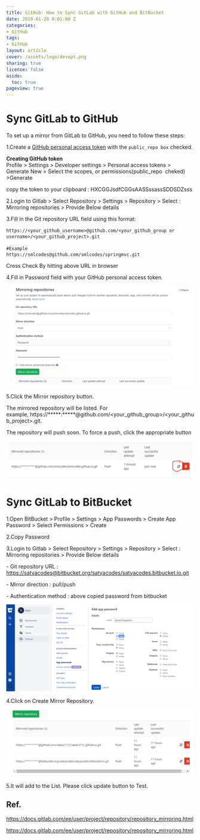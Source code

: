 ```yaml
---
title: GitHub- How to Sync GitLab with GitHub and BitBucket
date: 2019-01-28 0:01:00 Z
categories:
- GitHub
tags:
- GitHub
layout: article
cover: /assets/logo/devops.png
sharing: true
license: false
aside:
  toc: true
pageview: true
---
```


Sync GitLab to GitHub
=====================

To set up a mirror from GitLab to GitHub, you need to follow these steps:

1.Create a [GitHub personal access
token](https://help.github.com/en/articles/creating-a-personal-access-token-for-the-command-line) with
the `public_repo box` checked.

**Creating GitHub token**  
Profile \> Settings \> Developer settings \> Personal access tokens \> Generate
New \> Select the scopes, or permissions(public_repo  cheked) \>Generate

copy the token to your clipboard : HXCGGJsdfCGGsAASSssassSDDSDZsss

2.Login to Gitlab \> Select Repository \> Settings \> Repository \> Select :
Mirroring repositories \> Provide Below details

3.Fill in the Git repository URL field using this format:

~~~~~~~~~~~~~~~~~~~~~~~~~~~~~~~~~~~~~~~~~~~~~~~~~~~~~~~~~~~~~~~~~~~~~~~~~~~~~~~~
https://<your_github_username>@github.com/<your_github_group or username>/<your_github_project>.git

#Example
https://smlcodes@github.com/smlcodes/springmvc.git
~~~~~~~~~~~~~~~~~~~~~~~~~~~~~~~~~~~~~~~~~~~~~~~~~~~~~~~~~~~~~~~~~~~~~~~~~~~~~~~~

Cross Check By hitting above URL in browser

4.Fill in Password field with your GitHub personal access token.

![](media/2c438d80d8b73c69ebc4395385e2916b.png)

5.Click the Mirror repository button.

The mirrored repository will be listed. For
example, https://\*\*\*\*\*:\*\*\*\*\*\@github.com/\<your_github_group\>/\<your_github_project\>.git.

The repository will push soon. To force a push, click the appropriate button

![](media/0e48e0589e1b039aaa1de383296e05c8.png)

Sync GitLab to BitBucket
========================

1.Open BitBucket \> Profile \> Settings \> App Passwords \> Create App Password
\> Select Permissions \> Create

2.Copy Password

3.Login to Gitlab \> Select Repository \> Settings \> Repository \> Select :
Mirroring repositories \> Provide Below details

\- Git repository URL :
<https://satyacodes@bitbucket.org/satyacodes/satyacodes.bitbucket.io.git>

\- Mirror direction : pull/push

\- Authentication method : above copied password from bitbucket

![](media/c60f54743be5b45017df5733353bdd2a.png)

4.Click on Create Mirror Repository.

![](media/1452087ebe7362e26eac1919a3ff6765.png)

5.It will add to the List. Please click update button to Test.

Ref.
----

<https://docs.gitlab.com/ee/user/project/repository/repository_mirroring.html>

<https://docs.gitlab.com/ee/user/project/repository/repository_mirroring.html>
